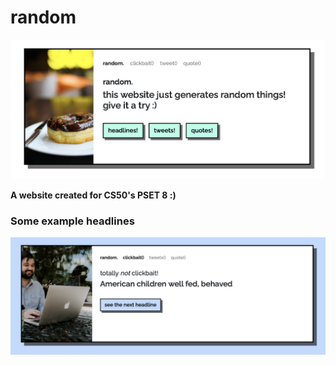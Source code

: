 # random
![home](home.png)

**A website created for CS50's PSET 8 :)**

### Some example headlines

![screenshot](screenshot.png)

